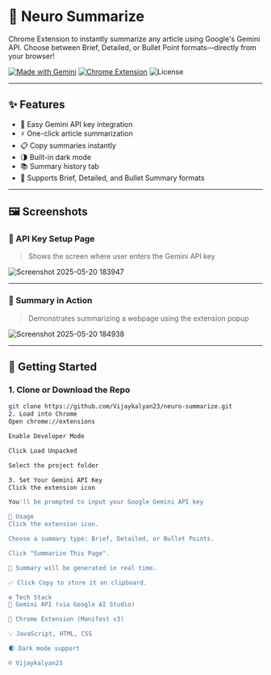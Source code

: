 # 🧠 Neuro Summarize

Chrome Extension to instantly summarize any article using Google's Gemini API. Choose between Brief, Detailed, or Bullet Point formats—directly from your browser!

[![Made with Gemini](https://img.shields.io/badge/Made%20with-Gemini-blueviolet)](https://makersuite.google.com/)
[![Chrome Extension](https://img.shields.io/chrome-web-store/v/your-extension-id)](https://chrome.google.com/webstore/)
![License](https://img.shields.io/badge/license-MIT-green)

---

## ✨ Features

- 🔑 Easy Gemini API key integration
- ⚡ One-click article summarization
- 📋 Copy summaries instantly
- 🌗 Built-in dark mode
- 📚 Summary history tab
- 📝 Supports Brief, Detailed, and Bullet Summary formats

---

## 🖼 Screenshots

### 🔐 API Key Setup Page

> Shows the screen where user enters the Gemini API key

![Screenshot 2025-05-20 183947](https://github.com/user-attachments/assets/c1a03627-9918-4073-9338-50c28c2fc55d)


---

### 🧾 Summary in Action

> Demonstrates summarizing a webpage using the extension popup

![Screenshot 2025-05-20 184938](https://github.com/user-attachments/assets/4d0fffed-be02-43ae-bc69-3221f6a143d8)


---

## 🚀 Getting Started

### 1. Clone or Download the Repo

```bash
git clone https://github.com/Vijaykalyan23/neuro-summarize.git
2. Load into Chrome
Open chrome://extensions

Enable Developer Mode

Click Load Unpacked

Select the project folder

3. Set Your Gemini API Key
Click the extension icon

You'll be prompted to input your Google Gemini API key

🧪 Usage
Click the extension icon.

Choose a summary type: Brief, Detailed, or Bullet Points.

Click "Summarize This Page".

🔄 Summary will be generated in real time.

✅ Click Copy to store it on clipboard.

⚙ Tech Stack
🧠 Gemini API (via Google AI Studio)

🧩 Chrome Extension (Manifest v3)

💡 JavaScript, HTML, CSS

🌒 Dark mode support

© Vijaykalyan23
